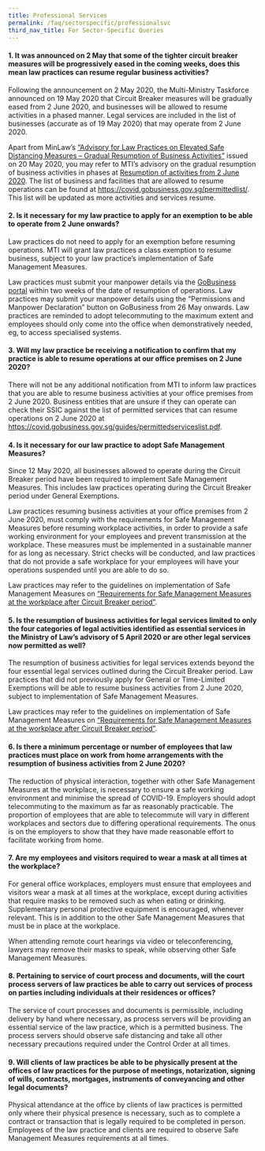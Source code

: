 ```yaml
---
title: Professional Services
permalink: /faq/sectorspecific/professionalsvc
third_nav_title: For Sector-Specific Queries
---
```


#### **1. It was announced on 2 May that some of the tighter circuit breaker measures will be progressively eased in the coming weeks, does this mean law practices can resume regular business activities?**
Following the announcement on 2 May 2020, the Multi-Ministry Taskforce announced on 19 May 2020 that Circuit Breaker measures will be gradually eased from 2 June 2020, and businesses will be allowed to resume activities in a phased manner. Legal services are included in the list of businesses (accurate as of 19 May 2020) that may operate from 2 June 2020.

Apart from MinLaw’s <a href="https://www.mlaw.gov.sg/news/announcements/advisory-for-law-practices-on-elevated-safe-distancing-measures-gradual-resumption-of-business-activities" target="_blank">“Advisory for Law Practices on Elevated Safe Distancing Measures – Gradual Resumption of Business Activities”</a> issued on 20 May 2020, you may refer to MTI’s advisory on the gradual resumption of business activities in phases at <a href="https://www.mti.gov.sg/-/media/MTI/Newsroom/Press-Releases/2020/05/MTI-Advisory-on-resumption-of-activities-from-2-June-2020.pdf" target="_blank">Resumption of activities from 2 June 2020</a>. The list of business and facilities that are allowed to resume operations can be found at <a href="https://covid.gobusiness.gov.sg/permittedlist/" target="_blank">https://covid.gobusiness.gov.sg/permittedlist/</a>. This list will be updated as more activities and services resume.

#### **2. Is it necessary for my law practice to apply for an exemption to be able to operate from 2 June onwards?**
Law practices do not need to apply for an exemption before resuming operations. MTI will grant law practices a class exemption to resume business, subject to your law practice’s implementation of Safe Management Measures. 

Law practices must submit your manpower details via the <a href="https://covid.gobusiness.gov.sg" target="_blank">GoBusiness portal</a> within two weeks of the date of resumption of operations. Law practices may submit your manpower details using the “Permissions and Manpower Declaration” button on GoBusiness from 26 May onwards. Law practices are reminded to adopt telecommuting to the maximum extent and employees should only come into the office when demonstratively needed, eg, to access specialised systems. 

#### **3. Will my law practice be receiving a notification to confirm that my practice is able to resume operations at our office premises on 2 June 2020?**
There will not be any additional notification from MTI to inform law practices that you are able to resume business activities at your office premises from 2 June 2020. Business entities that are unsure if they can operate can check their SSIC against the list of permitted services that can resume operations on 2 June 2020 at <a href="https://covid.gobusiness.gov.sg/guides/permittedserviceslist.pdf" target="_blank">https://covid.gobusiness.gov.sg/guides/permittedserviceslist.pdf</a>. 

#### **4. Is it necessary for our law practice to adopt Safe Management Measures?**
Since 12 May 2020, all businesses allowed to operate during the Circuit Breaker period have been required to implement Safe Management Measures. This includes law practices operating during the Circuit Breaker period under General Exemptions. 

Law practices resuming business activities at your office premises from 2 June 2020, must comply with the requirements for Safe Management Measures before resuming workplace activities, in order to provide a safe working environment for your employees and prevent transmission at the workplace. These measures must be implemented in a sustainable manner for as long as necessary. Strict checks will be conducted, and law practices that do not provide a safe workplace for your employees will have your operations suspended until you are able to do so. 

Law practices may refer to the guidelines on implementation of Safe Management Measures on <a href="https://www.mom.gov.sg/covid-19/requirements-for-safe-management-measures" target="_blank">“Requirements for Safe Management Measures at the workplace after Circuit Breaker period”</a>.

#### **5. Is the resumption of business activities for legal services limited to only the four categories of legal activities identified as essential services in the Ministry of Law’s advisory of 5 April 2020 or are other legal services now permitted as well?**
The resumption of business activities for legal services extends beyond the four essential legal services outlined during the Circuit Breaker period. Law practices that did not previously apply for General or Time-Limited Exemptions will be able to resume business activities from 2 June 2020, subject to implementation of Safe Management Measures.

Law practices may refer to the guidelines on implementation of Safe Management Measures on <a href="https://www.mom.gov.sg/covid-19/requirements-for-safe-management-measures" target="_blank">“Requirements for Safe Management Measures at the workplace after Circuit Breaker period”</a>.

#### **6. Is there a minimum percentage or number of employees that law practices must place on work from home arrangements with the resumption of business activities from 2 June 2020?**
The reduction of physical interaction, together with other Safe Management Measures at the workplace, is necessary to ensure a safe working environment and minimise the spread of COVID-19. Employers should adopt telecommuting to the maximum as far as reasonably practicable. The proportion of employees that are able to telecommute will vary in different workplaces and sectors due to differing operational requirements. The onus is on the employers to show that they have made reasonable effort to facilitate working from home.

#### **7. Are my employees and visitors required to wear a mask at all times at the workplace?**
For general office workplaces, employers must ensure that employees and visitors wear a mask at all times at the workplace, except during activities that require masks to be removed such as when eating or drinking. Supplementary personal protective equipment is encouraged, whenever relevant. This is in addition to the other Safe Management Measures that must be in place at the workplace.

When attending remote court hearings via video or teleconferencing, lawyers may remove their masks to speak, while observing other Safe Management Measures.

#### **8. Pertaining to service of court process and documents, will the court process servers of law practices be able to carry out services of process on parties including individuals at their residences or offices?**
The service of court processes and documents is permissible, including delivery by hand where necessary, as process servers will be providing an essential service of the law practice, which is a permitted business. The process servers should observe safe distancing and take all other necessary precautions required under the Control Order at all times.

#### **9. Will clients of law practices be able to be physically present at the offices of law practices for the purpose of meetings, notarization, signing of wills, contracts, mortgages, instruments of conveyancing and other legal documents?**
Physical attendance at the office by clients of law practices is permitted only where their physical presence is necessary, such as to complete a contract or transaction that is legally required to be completed in person. Employees of the law practice and clients are required to observe Safe Management Measures requirements at all times.